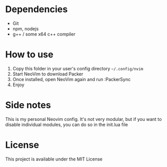 # Dependencies

* Git
* npm, nodejs
* g++ / some x64 c++ compiler

# How to use

1. Copy this folder in your user's config directory `~/.config/nvim`
2. Start NeoVim to download Packer
3. Once installed, open NeoVim again and run :PackerSync
4. Enjoy

# Side notes

This is my personal Neovim config. It's not very modular, but if you want to disable individual modules, you can do so in the init.lua file

# License

This project is available under the MIT License
